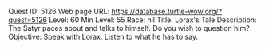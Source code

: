 Quest ID: 5126
Web page URL: https://database.turtle-wow.org/?quest=5126
Level: 60
Min Level: 55
Race: nil
Title: Lorax's Tale
Description: The Satyr paces about and talks to himself. Do you wish to question him?
Objective: Speak with Lorax. Listen to what he has to say.
